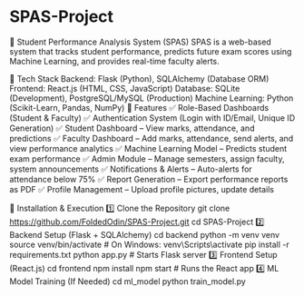 # SPAS-Project
📌 Student Performance Analysis System (SPAS)
SPAS is a web-based system that tracks student performance, predicts future exam scores using Machine Learning, and provides real-time faculty alerts.

🚀 Tech Stack
Backend: Flask (Python), SQLAlchemy (Database ORM)
Frontend: React.js (HTML, CSS, JavaScript)
Database: SQLite (Development), PostgreSQL/MySQL (Production)
Machine Learning: Python (Scikit-Learn, Pandas, NumPy)
📂 Features
✅ Role-Based Dashboards (Student & Faculty)
✅ Authentication System (Login with ID/Email, Unique ID Generation)
✅ Student Dashboard – View marks, attendance, and predictions
✅ Faculty Dashboard – Add marks, attendance, send alerts, and view performance analytics
✅ Machine Learning Model – Predicts student exam performance
✅ Admin Module – Manage semesters, assign faculty, system announcements
✅ Notifications & Alerts – Auto-alerts for attendance below 75%
✅ Report Generation – Export performance reports as PDF
✅ Profile Management – Upload profile pictures, update details

🔧 Installation & Execution
1️⃣ Clone the Repository
git clone https://github.com/FoldedOdin/SPAS-Project.git
cd SPAS-Project
2️⃣ Backend Setup (Flask + SQLAlchemy)
cd backend
python -m venv venv
source venv/bin/activate  # On Windows: venv\Scripts\activate
pip install -r requirements.txt
python app.py  # Starts Flask server
3️⃣ Frontend Setup (React.js)
cd frontend
npm install
npm start  # Runs the React app
4️⃣ ML Model Training (If Needed)
cd ml_model
python train_model.py 
